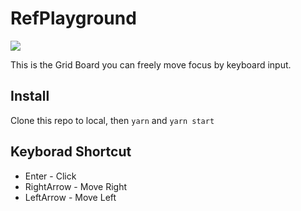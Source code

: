 # RefPlayground

<img src="https://user-images.githubusercontent.com/19145527/58679652-72c40b00-839f-11e9-9ffd-d5b6ec2a5afc.gif">

This is the Grid Board you can freely move focus by keyboard input.

## Install
Clone this repo to local, then `yarn` and `yarn start`

## Keyborad Shortcut

- Enter - Click
- RightArrow - Move Right
- LeftArrow - Move Left
